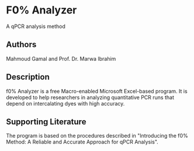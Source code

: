 # F0% Analyzer
A qPCR analysis method

## Authors
Mahmoud Gamal and Prof. Dr. Marwa Ibrahim

## Description
f0% Analyzer is a free Macro-enabled Microsoft Excel-based program. It is developed to help researchers in analyzing quantitative PCR runs that depend on intercalating dyes with high accuracy.

## Supporting Literature
The program is based on the procedures described in "Introducing the f0% Method: A Reliable and Accurate Approach for qPCR Analysis".
